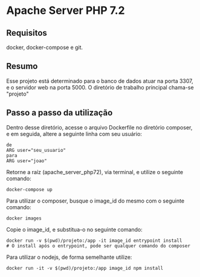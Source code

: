 # Apache Server PHP 7.2

## Requisitos
docker, docker-compose e git.

## Resumo
Esse projeto está determinado para o banco de dados atuar na porta 3307, e o servidor web na porta 5000.
O diretório de trabalho principal chama-se "projeto"

## Passo a passo da utilização
Dentro desse diretório, acesse o arquivo Dockerfile no diretório composer, e em seguida, altere a seguinte linha com seu usuário:

```
de
ARG user="seu_usuario"
para
ARG user="joao"
```

Retorne a raíz (apache_server_php72), via terminal, e utilize o seguinte comando:

```
docker-compose up
```

Para utilizar o composer, busque o image_id do mesmo com o seguinte comando:

```
docker images
```

Copie o image_id, e substitua-o no seguinte comando:

```
docker run -v $(pwd)/projeto:/app -it image_id entrypoint install
# O install após o entrypoint, pode ser qualquer comando do composer
```

Para utilizar o nodejs, de forma semelhante utilize:

```
docker run -it -v $(pwd)/projeto:/app image_id npm install
```
